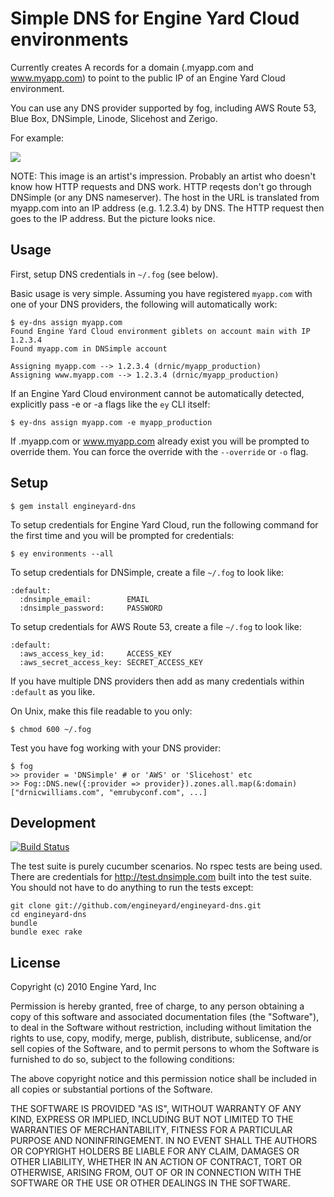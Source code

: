 # Simple DNS for Engine Yard Cloud environments

Currently creates A records for a domain (.myapp.com and www.myapp.com) to
point to the public IP of an Engine Yard Cloud environment.

You can use any DNS provider supported by fog, including AWS Route 53, Blue Box, DNSimple, Linode, Slicehost and Zerigo.

For example:

<img src="https://img.skitch.com/20110523-x5mhutfr8r79parhuq7r44sqma.png">

NOTE: This image is an artist's impression. Probably an artist who doesn't know how
HTTP requests and DNS work. HTTP reqests don't go through DNSimple (or any DNS nameserver).
The host in the URL is translated from myapp.com into an IP address (e.g. 1.2.3.4) by DNS. 
The HTTP request then goes to the IP address. But the picture looks nice.

## Usage

First, setup DNS credentials in `~/.fog` (see below).

Basic usage is very simple. Assuming you have registered `myapp.com`
with one of your DNS providers, the following will automatically work:

    $ ey-dns assign myapp.com
    Found Engine Yard Cloud environment giblets on account main with IP 1.2.3.4
    Found myapp.com in DNSimple account

    Assigning myapp.com --> 1.2.3.4 (drnic/myapp_production)
    Assigning www.myapp.com --> 1.2.3.4 (drnic/myapp_production)

If an Engine Yard Cloud environment cannot be automatically detected, explicitly pass -e or -a flags
like the `ey` CLI itself:

    $ ey-dns assign myapp.com -e myapp_production

If .myapp.com or www.myapp.com already exist you will be prompted to override them.
You can force the override with the `--override` or `-o` flag.

## Setup

    $ gem install engineyard-dns

To setup credentials for Engine Yard Cloud, run the following command for the first time and
you will be prompted for credentials:

    $ ey environments --all

To setup credentials for DNSimple, create a file `~/.fog` to look like:

    :default:
      :dnsimple_email:        EMAIL
      :dnsimple_password:     PASSWORD

To setup credentials for AWS Route 53, create a file `~/.fog` to look like:

    :default:
      :aws_access_key_id:     ACCESS_KEY
      :aws_secret_access_key: SECRET_ACCESS_KEY

If you have multiple DNS providers then add as many credentials within `:default`
as you like.

On Unix, make this file readable to you only:

    $ chmod 600 ~/.fog

Test you have fog working with your DNS provider:

    $ fog
    >> provider = 'DNSimple' # or 'AWS' or 'Slicehost' etc
    >> Fog::DNS.new({:provider => provider}).zones.all.map(&:domain)
    ["drnicwilliams.com", "emrubyconf.com", ...]


## Development

[![Build Status](http://travis-ci.org/engineyard/engineyard-dns.png)](http://travis-ci.org/engineyard/engineyard-dns)

The test suite is purely cucumber scenarios. No rspec tests are being used. There are credentials for http://test.dnsimple.com built into the test suite. You should not have to do anything to run the tests except:

    git clone git://github.com/engineyard/engineyard-dns.git
    cd engineyard-dns
    bundle
    bundle exec rake

## License

Copyright (c) 2010 Engine Yard, Inc

Permission is hereby granted, free of charge, to any person obtaining a copy
of this software and associated documentation files (the "Software"), to deal
in the Software without restriction, including without limitation the rights
to use, copy, modify, merge, publish, distribute, sublicense, and/or sell
copies of the Software, and to permit persons to whom the Software is
furnished to do so, subject to the following conditions:

The above copyright notice and this permission notice shall be included in
all copies or substantial portions of the Software.

THE SOFTWARE IS PROVIDED "AS IS", WITHOUT WARRANTY OF ANY KIND, EXPRESS OR
IMPLIED, INCLUDING BUT NOT LIMITED TO THE WARRANTIES OF MERCHANTABILITY,
FITNESS FOR A PARTICULAR PURPOSE AND NONINFRINGEMENT. IN NO EVENT SHALL THE
AUTHORS OR COPYRIGHT HOLDERS BE LIABLE FOR ANY CLAIM, DAMAGES OR OTHER
LIABILITY, WHETHER IN AN ACTION OF CONTRACT, TORT OR OTHERWISE, ARISING FROM,
OUT OF OR IN CONNECTION WITH THE SOFTWARE OR THE USE OR OTHER DEALINGS IN
THE SOFTWARE.
